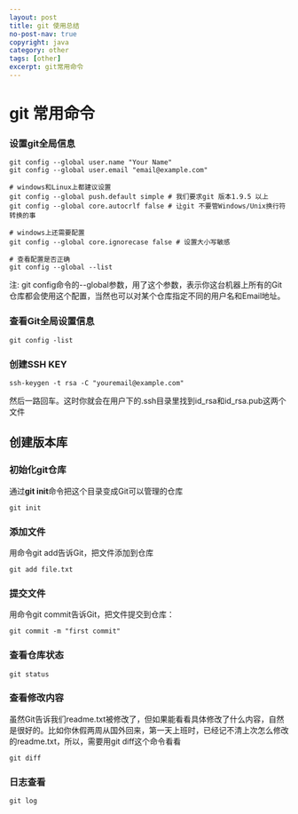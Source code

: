```yaml
---
layout: post
title: git 使用总结
no-post-nav: true
copyright: java
category: other
tags: [other]
excerpt: git常用命令
---
```


git 常用命令
====

### 设置git全局信息
```
git config --global user.name "Your Name"
git config --global user.email "email@example.com"

# windows和Linux上都建议设置
git config --global push.default simple # 我们要求git 版本1.9.5 以上
git config --global core.autocrlf false # 让git 不要管Windows/Unix换行符转换的事

# windows上还需要配置
git config --global core.ignorecase false # 设置大小写敏感

# 查看配置是否正确
git config --global --list
```
注: git config命令的--global参数，用了这个参数，表示你这台机器上所有的Git仓库都会使用这个配置，当然也可以对某个仓库指定不同的用户名和Email地址。


### 查看Git全局设置信息
```
git config -list
```

### 创建SSH KEY
```
ssh-keygen -t rsa -C "youremail@example.com"
```
然后一路回车。这时你就会在用户下的.ssh目录里找到id_rsa和id_rsa.pub这两个文件

## 创建版本库
### 初始化git仓库
通过**git init**命令把这个目录变成Git可以管理的仓库
```
git init
```
### 添加文件
用命令git add告诉Git，把文件添加到仓库
```
git add file.txt
```
### 提交文件
用命令git commit告诉Git，把文件提交到仓库：
```
git commit -m "first commit"
```
### 查看仓库状态
```
git status
```
### 查看修改内容
虽然Git告诉我们readme.txt被修改了，但如果能看看具体修改了什么内容，自然是很好的。比如你休假两周从国外回来，第一天上班时，已经记不清上次怎么修改的readme.txt，所以，需要用git diff这个命令看看
```
git diff
```

### 日志查看
```
git log
```